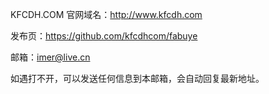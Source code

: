 KFCDH.COM 官网域名：http://www.kfcdh.com

发布页：https://github.com/kfcdhcom/fabuye

邮箱：imer@live.cn

如遇打不开，可以发送任何信息到本邮箱，会自动回复最新地址。
